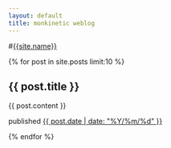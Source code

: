 ```yaml
---
layout: default
title: monkinetic weblog
---
```

#[{{site.name}}]({{site.url}})

{% for post in site.posts limit:10 %}
## {{ post.title }}
<div class="content">
	{{ post.content }}
	<p class='meta'>published <a href="{{ post.url }}">{{ post.date | date: "%Y/%m/%d" }}</a></p>
</div>
{% endfor %}
